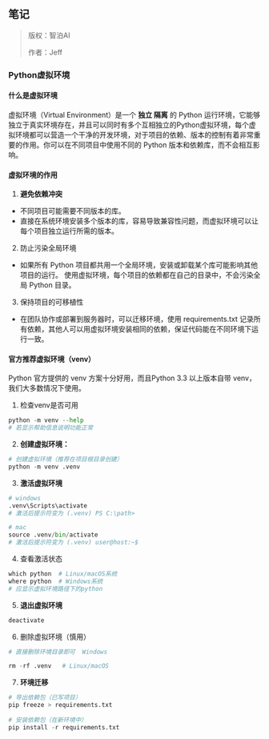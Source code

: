 ## 笔记

> 版权：智泊AI
>
> 作者：Jeff

### Python虚拟环境

#### 什么是虚拟环境

虚拟环境（Virtual Environment）是一个 **独立 隔离** 的 Python 运行环境，它能够独立于真实环境存在，并且可以同时有多个互相独立的Python虚拟环境，每个虚拟环境都可以营造一个干净的开发环境，对于项目的依赖、版本的控制有着非常重要的作用。你可以在不同项目中使用不同的 Python 版本和依赖库，而不会相互影响。



#### 虚拟环境的作用

1. **避免依赖冲突**

- 不同项目可能需要不同版本的库。
- 直接在系统环境安装多个版本的库，容易导致兼容性问题，而虚拟环境可以让每个项目独立运行所需的版本。

2. 防止污染全局环境

- 如果所有 Python 项目都共用一个全局环境，安装或卸载某个库可能影响其他项目的运行。
  使用虚拟环境，每个项目的依赖都在自己的目录中，不会污染全局 Python 目录。

3. 保持项目的可移植性

- 在团队协作或部署到服务器时，可以迁移环境，使用 requirements.txt 记录所有依赖，其他人可以用虚拟环境安装相同的依赖，保证代码能在不同环境下运行一致。



#### 官方推荐虚拟环境（venv）

Python 官方提供的 venv 方案十分好用，而且Python 3.3 以上版本自带 venv， 我们大多数情况下使用。



1. 检查venv是否可用

```python
python -m venv --help
# 若显示帮助信息说明功能正常
```

2. **创建虚拟环境：**

```python
# 创建虚拟环境（推荐在项目根目录创建）
python -m venv .venv
```

3. **激活虚拟环境**

```python
# windows
.venv\Scripts\activate
# 激活后提示符变为 (.venv) PS C:\path>

# mac
source .venv/bin/activate
# 激活后提示符变为 (.venv) user@host:~$
```

4. 查看激活状态

```python
which python  # Linux/macOS系统
where python  # Windows系统
# 应显示虚拟环境路径下的python
```

5. **退出虚拟环境**

```python
deactivate
```

6. 删除虚拟环境（慎用）

```python
# 直接删除环境目录即可  Windows

rm -rf .venv   # Linux/macOS
```

7. **环境迁移**

```python
# 导出依赖包（已写项目）  
pip freeze > requirements.txt  
 
# 安装依赖包（在新环境中）
pip install -r requirements.txt  
```

